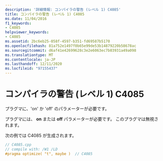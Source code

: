 ```yaml
---
description: '詳細情報: コンパイラの警告 (レベル 1) C4085'
title: コンパイラの警告 (レベル 1) C4085
ms.date: 11/04/2016
f1_keywords:
- C4085
helpviewer_keywords:
- C4085
ms.assetid: 2bc6eb25-058f-4597-b351-fd69587b5170
ms.openlocfilehash: 81a752e1497f0b65e99de53b14879220b58678ac
ms.sourcegitcommit: d6af41e42699628c3e2e6063ec7b03931a49a098
ms.translationtype: MT
ms.contentlocale: ja-JP
ms.lasthandoff: 12/11/2020
ms.locfileid: "97155437"
---
```

# <a name="compiler-warning-level-1-c4085"></a>コンパイラの警告 (レベル 1) C4085

プラグマに、'on' か 'off' のパラメーターが必要です。

プラグマには、 **on** または **off** パラメーターが必要です。 このプラグマは無視されます。

次の例では C4085 が生成されます。

```cpp
// C4085.cpp
// compile with: /W1 /LD
#pragma optimize( "t", maybe )  // C4085
```
